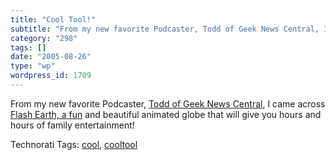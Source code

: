 ```yaml
---
title: "Cool Tool!"
subtitle: "From my new favorite Podcaster, Todd of Geek News Central, I came..."
category: "298"
tags: []
date: "2005-08-26"
type: "wp"
wordpress_id: 1709
---
```

From my new favorite Podcaster, [Todd of Geek News Central](http://www.geeknewscentral.com/), I came across [Flash Earth, a fun](http://www.flashearth.com/) and beautiful animated globe that will give you hours and hours of family entertainment!

Technorati Tags: [cool](http://www.technorati.com/tag/cool), [cooltool](http://www.technorati.com/tag/cooltool)